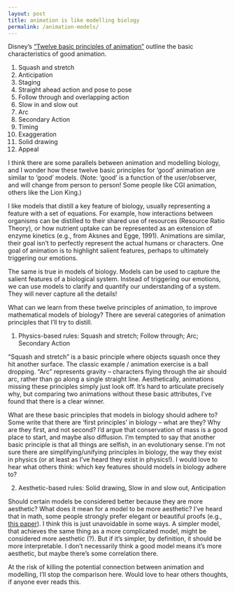 ```yaml
---
layout: post
title: animation is like modelling biology
permalink: /animation-models/
---
```


Disney’s [“Twelve basic principles of 
animation”](https://en.wikipedia.org/wiki/Twelve_basic_principles_of_animation) 
outline the basic characteristics of good animation. 

1.	Squash and stretch
2.	Anticipation
3.	Staging
4.	Straight ahead action and pose to pose
5.	Follow through and overlapping action
6.	Slow in and slow out
7.	Arc
8.	Secondary Action
9.	Timing
10.	Exaggeration
11.	Solid drawing
12.	Appeal

I think there are some parallels between animation and modelling biology, 
and I wonder how these twelve basic principles for ‘good’ animation are 
similar to ‘good’ models. (Note: ‘good’ is a function of the 
user/observer, and will change from person to person! Some people like CGI 
animation, others like the Lion King.)

I like models that distill a key feature of biology, usually representing 
a feature with a set of equations. For example, how interactions between 
organisms can be distilled to their shared use of resources (Resource 
Ratio Theory), or how nutrient uptake can be represented as an extension 
of enzyme kinetics (e.g., from Aksnes and Egge, 1991). Animations are 
similar, their goal isn’t to perfectly represent the actual humans or 
characters. One goal of animation is to highlight salient features, 
perhaps to ultimately triggering our emotions.

The same is true in models of biology. Models can be used to capture the 
salient features of a biological system. Instead of triggering our 
emotions, we can use models to clarify and quantify our understanding of a 
system. They will never capture all the details!

What can we learn from these twelve principles of animation, to improve 
mathematical models of biology? There are several categories of animation 
principles that I’ll try to distill. 

1)	Physics-based rules: Squash and stretch; Follow through; Arc; 
Secondary Action

“Squash and stretch” is a basic principle where objects squash once they 
hit another surface. The classic example / animation exercise is a ball 
dropping. “Arc” represents gravity – characters flying through the air 
should arc, rather than go along a single straight line. Aesthetically, 
animations missing these principles simply just look off. It’s hard to 
articulate precisely why, but comparing two animations without these basic 
attributes, I’ve found that there is a clear winner.

What are these basic principles that models in biology should adhere to? 
Some write that there are ‘first principles’ in biology – what are they? 
Why are they first, and not second? I’d argue that conservation of mass is 
a good place to start, and maybe also diffusion. I’m tempted to say that 
another basic principle is that all things are selfish, in an evolutionary 
sense. I’m not sure there are simplifying/unifying principles in biology, 
the way they exist in physics (or at least as I’ve heard they exist in 
physics!). I would love to hear what others think: which key features 
should models in biology adhere to?

2)	Aesthetic-based rules: Solid drawing, Slow in and slow out, 
Anticipation

Should certain models be considered better because they are more 
aesthetic? What does it mean for a model to be more aesthetic? I’ve heard 
that in math, some people strongly prefer elegant or beautiful proofs 
(e.g., [this paper](https://www.ams.org/journals/bull/2007-44-04/S0273-0979-07-01168-8/S0273-0979-07-01168-8.pdf)). 
I think this is just unavoidable in some ways. A simpler model, that 
achieves the same thing as a more complicated model, might be considered 
more aesthetic (?). But if it’s simpler, by definition, it should be more 
interpretable. I don’t necessarily think a good model means it’s more 
aesthetic, but maybe there’s some correlation there.

At the risk of killing the potential connection between animation and 
modelling, I’ll stop the comparison here. Would love to hear others 
thoughts, if anyone ever reads this.

